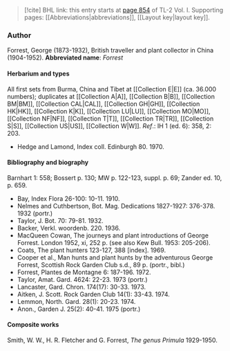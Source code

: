 > [!cite] BHL link: this entry starts at [page 854](https://www.biodiversitylibrary.org/page/33120985) of TL-2 Vol. I.
> Supporting pages: [[Abbreviations|abbreviations]], [[Layout key|layout key]].

### Author

Forrest, George (1873-1932), British traveller and plant collector in China (1904-1952). 
**Abbreviated name**: *Forrest*

#### Herbarium and types

All first sets from Burma, China and Tibet at [[Collection E|E]] (ca. 36.000 numbers); duplicates at [[Collection A|A]], [[Collection B|B]], [[Collection BM|BM]], [[Collection CAL|CAL]], [[Collection GH|GH]], [[Collection HK|HK]], [[Collection K|K]], [[Collection LU|LU]], [[Collection MO|MO]], [[Collection NF|NF]], [[Collection T|T]], [[Collection TR|TR]], [[Collection S|S]], [[Collection US|US]], [[Collection W|W]].
*Ref*.: IH 1 (ed. 6): 358, 2: 203.
- Hedge and Lamond, Index coll. Edinburgh 80. 1970.

#### Bibliography and biography

Barnhart 1: 558; Bossert p. 130; MW p. 122-123, suppl. p. 69; Zander ed. 10, p. 659.
- Bay, Index Flora 26-100: 10-11. 1910.
- Nelmes and Cuthbertson, Bot. Mag. Dedications 1827-1927: 376-378. 1932 (portr.)
- Taylor, J. Bot. 70: 79-81. 1932.
- Backer, Verkl. woordenb. 220. 1936.
- MacQueen Cowan, The journeys and plant introductions of George Forrest. London 1952, xi, 252 p. (see also Kew Bull. 1953: 205-206).
- Coats, The plant hunters 123-127, 388 \[index\]. 1969.
- Cooper et al., Man hunts and plant hunts by the adventurous George Forrest, Scottish Rock Garden Club s.d., 89 p. (portr., bibl.)
- Forrest, Plantes de Montagne 6: 187-196. 1972.
- Taylor, Amat. Gard. 4624: 22-23. 1973 (portr.)
- Lancaster, Gard. Chron. 174(17): 30-33. 1973.
- Aitken, J. Scott. Rock Garden Club 14(1): 33-43. 1974.
- Lemmon, North. Gard. 28(1): 20-23. 1974.
- Anon., Garden J. 25(2): 40-41. 1975 (portr.)

#### Composite works

Smith, W. W., H. R. Fletcher and G. Forrest, *The genus Primula* 1929-1950.

